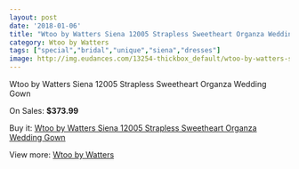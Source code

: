 ```yaml
---
layout: post
date: '2018-01-06'
title: "Wtoo by Watters Siena 12005 Strapless Sweetheart Organza Wedding Gown"
category: Wtoo by Watters
tags: ["special","bridal","unique","siena","dresses"]
image: http://img.eudances.com/13254-thickbox_default/wtoo-by-watters-siena-12005-strapless-sweetheart-organza-wedding-gown.jpg
---
```

Wtoo by Watters Siena 12005 Strapless Sweetheart Organza Wedding Gown

On Sales: **$373.99**
<a href="https://www.eudances.com/en/wtoo-by-watters/4009-wtoo-by-watters-siena-12005-strapless-sweetheart-organza-wedding-gown.html"><amp-img layout="responsive" width="600" height="600" src="//img.eudances.com/13254-thickbox_default/wtoo-by-watters-siena-12005-strapless-sweetheart-organza-wedding-gown.jpg" alt="Wtoo by Watters Siena 12005 Strapless Sweetheart Organza Wedding Gown 0" /></a>
<a href="https://www.eudances.com/en/wtoo-by-watters/4009-wtoo-by-watters-siena-12005-strapless-sweetheart-organza-wedding-gown.html"><amp-img layout="responsive" width="600" height="600" src="//img.eudances.com/13256-thickbox_default/wtoo-by-watters-siena-12005-strapless-sweetheart-organza-wedding-gown.jpg" alt="Wtoo by Watters Siena 12005 Strapless Sweetheart Organza Wedding Gown 1" /></a>
<a href="https://www.eudances.com/en/wtoo-by-watters/4009-wtoo-by-watters-siena-12005-strapless-sweetheart-organza-wedding-gown.html"><amp-img layout="responsive" width="600" height="600" src="//img.eudances.com/13255-thickbox_default/wtoo-by-watters-siena-12005-strapless-sweetheart-organza-wedding-gown.jpg" alt="Wtoo by Watters Siena 12005 Strapless Sweetheart Organza Wedding Gown 2" /></a>

Buy it: [Wtoo by Watters Siena 12005 Strapless Sweetheart Organza Wedding Gown](https://www.eudances.com/en/wtoo-by-watters/4009-wtoo-by-watters-siena-12005-strapless-sweetheart-organza-wedding-gown.html "Wtoo by Watters Siena 12005 Strapless Sweetheart Organza Wedding Gown")

View more: [Wtoo by Watters](https://www.eudances.com/en/49-wtoo-by-watters "Wtoo by Watters")